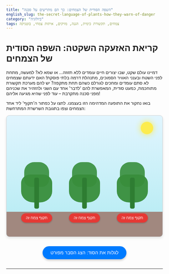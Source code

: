 ```yaml
---
title: "השפה הסודית של הצמחים: כך הם מתריעים על סכנה"
english_slug: the-secret-language-of-plants-how-they-warn-of-danger
category: "ביולוגיה"
tags: צמחים, תקשורת כימית, הגנה, מזיקים, איתות צמחי, בוטניקה
---
```


# קריאת האזעקה השקטה: השפה הסודית של הצמחים

דמיינו עולם שקט, שבו יצורים חיים עומדים ללא תזוזה... או שמא לא? למעשה, מתחת לפני השטח ובענני האוויר הסמוכים, מתנהלת דרמה בלתי פוסקת! האם ידעתם שצמחים לא סתם עומדים ומחכים לגורלם כשהם תחת מתקפה? יש להם מערכת תקשורת מתוחכמת, כמעט סודית, המאפשרת להם 'לדבר' אחד עם השני ולהזהיר את שכניהם מפני סכנה מתקרבת – עוד לפני שהיא מגיעה אליהם!

בואו נחקור את התופעה המדהימה הזו בעצמנו. לחצו על כפתור ה'תקוף' ליד אחד הצמחים וצפו בתגובת השרשרת המתרחשת:

<div class="simulation-container">
    <div class="ground"></div>
    <div class="plant" id="plant1" data-id="1">
        <div class="plant-body">
             <div class="leaves leaves-top"></div>
             <div class="leaves leaves-middle"></div>
             <div class="stem"></div>
        </div>
         <button class="attack-button">תקוף צמח זה</button>
         <div class="voc-cloud"></div>
         <div class="reception-indicator"></div>
         <div class="defense-indicator">מוכנות הגנה!</div>
    </div>
    <div class="plant" id="plant2" data-id="2">
        <div class="plant-body">
            <div class="leaves leaves-top"></div>
            <div class="leaves leaves-middle"></div>
            <div class="stem"></div>
        </div>
         <button class="attack-button">תקוף צמח זה</button>
         <div class="voc-cloud"></div>
         <div class="reception-indicator"></div>
         <div class="defense-indicator">מוכנות הגנה!</div>
    </div>
    <div class="plant" id="plant3" data-id="3">
        <div class="plant-body">
             <div class="leaves leaves-top"></div>
            <div class="leaves leaves-middle"></div>
            <div class="stem"></div>
        </div>
         <button class="attack-button">תקוף צמח זה</button>
         <div class="voc-cloud"></div>
         <div class="reception-indicator"></div>
         <div class="defense-indicator">מוכנות הגנה!</div>
    </div>
     <div class="sun"></div>
</div>

<style>
    :root {
        --plant-green: #388e3c; /* A vibrant green */
        --plant-dark-green: #2e7d32;
        --attack-color: #ff8f00; /* Orange-yellow for stress */
        --voc-color: rgba(255, 140, 0, 0.7); /* Darker orange, semi-transparent */
        --reception-color: #00bcd4; /* Cyan */
        --defense-color: #64dd17; /* Lime green */
        --ground-color: #a1887f; /* Brownish */
        --sky-color: #e1f5fe; /* Light blue */
        --sun-color: #ffeb3b; /* Yellow */
    }

    .simulation-container {
        display: flex;
        justify-content: space-around;
        align-items: flex-end;
        height: 350px; /* Increased height */
        background: linear-gradient(to bottom, var(--sky-color), #b2ebf2); /* Sky gradient */
        border: 1px solid #ccc;
        padding: 20px;
        margin-bottom: 20px;
        position: relative;
        overflow: hidden; /* Hide elements outside */
        border-radius: 10px;
        box-shadow: 0 4px 8px rgba(0,0,0,0.1);
    }

    .ground {
        position: absolute;
        bottom: 0;
        left: 0;
        right: 0;
        height: 80px; /* Ground level */
        background-color: var(--ground-color);
        z-index: 1; /* Below plants */
    }

    .sun {
         position: absolute;
         top: 20px;
         right: 30px;
         width: 40px;
         height: 40px;
         background-color: var(--sun-color);
         border-radius: 50%;
         box-shadow: 0 0 20px var(--sun-color);
         animation: pulseSun 3s infinite alternate ease-in-out;
         z-index: 0; /* Behind everything */
    }

    @keyframes pulseSun {
        0% { transform: scale(1); opacity: 0.9; }
        100% { transform: scale(1.1); opacity: 1; }
    }

    .plant {
        width: 100px; /* Slightly wider */
        height: 220px; /* Taller */
        display: flex;
        flex-direction: column;
        align-items: center;
        position: relative;
        cursor: pointer;
        z-index: 2; /* Above ground */
        transition: transform 0.3s ease-out;
    }

     .plant:hover {
         transform: translateY(-5px);
     }


    .plant-body {
        width: 60px; /* Wider base */
        height: 150px; /* Taller base */
        position: relative;
        display: flex;
        flex-direction: column;
        align-items: center;
        justify-content: flex-end; /* Align stem to bottom */
    }

    .stem {
        width: 15px; /* Wider stem */
        height: 100px; /* Length */
        background-color: var(--plant-dark-green);
        border-radius: 5px;
        position: absolute;
        bottom: 0;
        left: 50%;
        transform: translateX(-50%);
    }

     .leaves {
         position: absolute;
         left: 50%;
         transform: translateX(-50%);
         width: 100px;
         height: 100px;
         background-color: var(--plant-green);
         border-radius: 50%;
         opacity: 0.9;
         transition: background-color 0.5s ease, transform 0.5s ease;
     }

     .leaves-top {
         top: 0;
         width: 80px;
         height: 80px;
         border-radius: 40% 40% 30% 30%; /* More organic shape */
     }

     .leaves-middle {
         top: 40px;
         width: 100px;
         height: 90px;
          border-radius: 30% 30% 40% 40%; /* More organic shape */
         opacity: 0.95;
     }


    .attack-button {
        margin-top: 15px; /* Space below plant */
        padding: 8px 15px; /* Larger padding */
        background-color: #e53935; /* Red */
        color: white;
        border: none;
        border-radius: 20px; /* Pill shape */
        cursor: pointer;
        font-size: 0.9em;
        white-space: nowrap;
        opacity: 1;
        transition: opacity 0.3s ease, background-color 0.3s ease, transform 0.1s active;
        z-index: 3; /* Above plant */
        box-shadow: 0 2px 4px rgba(0,0,0,0.2);
    }

    .attack-button:hover {
         background-color: #c62828;
    }

    .attack-button:active {
        transform: scale(0.95);
    }


    .plant.attacking .attack-button {
        opacity: 0;
        pointer-events: none;
    }

    .plant.attacking .leaves {
        background-color: var(--attack-color); /* Orange tint */
         transform: translateX(-50%) rotate(3deg); /* Slight wilt/shake */
        animation: shake 0.3s infinite alternate; /* Add shake animation */
    }

     @keyframes shake {
        0% { transform: translateX(-50%) rotate(3deg); }
        100% { transform: translateX(-50%) rotate(-3deg); }
     }


    .voc-cloud {
        position: absolute;
        top: 30px; /* Origin from leaves */
        left: 50%;
        transform: translateX(-50%);
        width: 30px; /* Start small */
        height: 30px;
        background: radial-gradient(circle, var(--voc-color) 0%, transparent 60%);
        border-radius: 50%;
        opacity: 0;
        pointer-events: none;
        z-index: 4; /* Above plants */
    }

    @keyframes spreadVOC {
        0% {
            width: 40px; height: 40px;
            opacity: 1;
            transform: translateX(-50%) scale(1);
        }
        30% { opacity: 0.8; }
        100% {
            width: 400px; /* Max spread */
            height: 200px;
            opacity: 0;
            transform: translateX(-50%) scale(3); /* Larger scale */
        }
    }

     .plant.emitting .voc-cloud {
        animation: spreadVOC 2.5s ease-out forwards; /* Slightly faster spread */
    }

    .reception-indicator {
        position: absolute;
        top: 0;
        left: 50%;
        transform: translateX(-50%);
        width: 120px; /* Around the plant */
        height: 200px;
        border: 4px solid var(--reception-color); /* Solid outline */
        border-radius: 15px; /* Rounded corners */
        opacity: 0;
        pointer-events: none;
        box-sizing: border-box;
        z-index: 3;
    }

     @keyframes receiveSignal {
        0%, 100% { opacity: 0; transform: translateX(-50%) scale(1); }
        20% { opacity: 1; transform: translateX(-50%) scale(1.05); } /* Quick pulse */
        80% { opacity: 0.8; transform: translateX(-50%) scale(1); }
     }

     .plant.receiving .reception-indicator {
        animation: receiveSignal 1.5s ease-out forwards; /* Single, distinct pulse */
     }

     .defense-indicator {
        position: absolute;
        bottom: 85px; /* Above ground and stem */
        left: 50%;
        transform: translateX(-50%);
        padding: 4px 8px;
        background-color: var(--defense-color);
        color: #333; /* Dark text for contrast */
        border-radius: 15px;
        font-size: 0.8em;
        text-align: center;
        white-space: nowrap;
        opacity: 0;
        min-width: 80px; /* Ensure size */
        box-shadow: 0 2px 4px rgba(0,0,0,0.2);
        z-index: 4;
        transition: opacity 0.5s ease-out, transform 0.5s ease-out;
     }

     .plant.defending .leaves {
         background-color: var(--plant-dark-green); /* Darker green indicates strengthening */
         transform: translateX(-50%) scale(1.03); /* Slight growth */
          animation: none; /* Stop shake */
     }
     .plant.defending .stem {
         background-color: var(--plant-dark-green); /* Darker */
     }


    .plant.defending .defense-indicator {
        opacity: 1;
        animation: fadeInDefense 0.8s ease-out forwards; /* Fade in and stay */
    }

    @keyframes fadeInDefense {
        0% { opacity: 0; transform: translateX(-50%) translateY(10px); }
        100% { opacity: 1; transform: translateX(-50%) translateY(0); }
    }


    .explanation-button {
        display: block;
        margin: 30px auto; /* More space */
        padding: 12px 25px; /* Larger button */
        background-color: #007bff;
        color: white;
        border: none;
        border-radius: 25px; /* Rounded */
        cursor: pointer;
        font-size: 1.1em; /* Slightly larger font */
        transition: background-color 0.3s ease, transform 0.1s active;
        box-shadow: 0 4px 6px rgba(0,0,0,0.2);
    }

    .explanation-button:hover {
        background-color: #0056b3;
    }
     .explanation-button:active {
        transform: scale(0.98);
    }

    .explanation {
        border: 1px solid #e0e0e0; /* Lighter border */
        padding: 25px; /* More padding */
        margin-top: 20px;
        background-color: #ffffff; /* White background */
        border-radius: 8px;
        box-shadow: 0 2px 5px rgba(0,0,0,0.1);
        display: none; /* Initially hidden */
    }

    .explanation h2 {
        color: #333;
        margin-top: 10px;
        margin-bottom: 15px;
        border-bottom: 2px solid #eee; /* Subtle separator */
        padding-bottom: 8px;
    }
     .explanation h3 {
         color: #555;
         margin-top: 20px;
         margin-bottom: 10px;
     }


    .explanation p {
        margin-bottom: 12px; /* More space */
        line-height: 1.7; /* Improved readability */
        color: #444;
    }

    .explanation ul {
        margin-bottom: 12px;
        padding-left: 25px; /* More indent */
         color: #444;
    }
    .explanation li {
         margin-bottom: 8px; /* More space */
         line-height: 1.6;
    }


</style>

<button class="explanation-button" id="toggle-explanation">לגלות את הסוד: הצג הסבר מפורט</button>

<div class="explanation" id="explanation-content">
    <h2>השפה הסודית של הצמחים: כך הם מתריעים על סכנה</h2>

    <h3>סודות היער: האם צמחים באמת יכולים לדבר?</h3>
    <p>במשך שנים רבות נטו בני אדם לראות בצמחים יצורים סטטיים ופסיביים, חסרי כל יכולת תקשורת או תגובה מורכבת. אולם, עולם המדע חושף בפנינו תמונה מרתקת ועשירה הרבה יותר! מחקרים פורצי דרך גילו שצמחים הם אורגניזמים פעילים להפליא, המסוגלים לא רק 'לחוש' את סביבתם המיידית - אור, מים, טמפרטורה ואף מגע ופגיעה - אלא גם להגיב לשינויים אלה באופן מתוחכם ביותר. ויותר מכך, הם מסוגלים לקיים אינטראקציה הדדית, כלומר, 'לדבר' אחד עם השני, ואפילו עם יצורים אחרים כמו חרקים ובקטריות, באמצעות שפה מיוחדת.</p>

    <h3>השפה הסודית: איך צמחים מעבירים מסרים כימיים?</h3>
    <p>האופן המרכזי שבו צמחים "מדברים" הוא באמצעות שפה כימית. הם מייצרים ומפרישים מגוון עצום של תרכובות מורכבות אל הסביבה שלהם. הפרשה זו יכולה להתבצע בכמה אופנים:</p>
    <ul>
        <li>**דרך השורשים בקרקע:** צמחים מפרישים חומרים (אקסודטים) לריזוספירה (אזור הקרקע הקרוב לשורשים), המשפיעים על חיידקים, פטריות וצמחים שכנים.</li>
        <li>**דרך העלים והפרחים לאוויר:** צמחים משחררים לאטמוספירה תרכובות נדיפות שונות (VOCs) המשמשות כאיתותים.</li>
    </ul>
    <p>תרכובות כימיות אלו נקלטות על ידי צמחים שכנים בעלי "קולטנים" מתאימים, ומעוררות בהם תגובות פיזיולוגיות והתנהגותיות שונות.</p>

    <h3>מערכת ההתראה המוקדמת: איתות כימי מפני מזיקים וסכנות.</h3>
    <p>אחד התפקידים החשובים והדרמטיים ביותר של התקשורת הכימית הצמחית הוא אזהרה והתראה מפני איומים. כאשר צמח מותקף על ידי מזיקים (כגון חרקים הטורפים את עליו) או נדבק במחלה פטרייתית/בקטריאלית, הוא אינו שומר את המידע לעצמו. בתגובה לפגיעה, הצמח הפצוע מתחיל לשחרר תערובת ספציפית של חומרים כימיים המהווים למעשה "קריאת אזעקה". איתות זה נועד להזהיר צמחים אחרים בסביבתו המיידית על קיומה של סכנה.</p>

    <h3>ענני ריח של סכנה: ה-VOCs כ'שפת' האוויר של הצמחים.</h3>
    <p>חלק נכבד ומשמעותי ממערכת ההתראה האווירית הזו מתבצע באמצעות **תרכובות אורגניות נדיפות (Volatile Organic Compounds - VOCs)**. כשמן כן הן - חומרים אלו מתאדים בקלות לאוויר ונישאים ברוח. כל מי שמריח את הניחוח העשיר של יער לאחר גשם, את ריח הפרחים המתוק או את הריח "הירוק" האופייני של דשא מכוסח טרי, מריח למעשה VOCs שונים שהצמחים משחררים באופן טבעי. אולם, כאשר צמח "מותקף", הוא משנה את הרכב ותמהיל ה-VOCs שהוא משחרר. תערובת ה-VOCs הספציפית הזו יכולה לשמש כ"קוד" המעיד לא רק על עצם קיום ההתקפה, אלא לעיתים אף על סוג המזיק הספציפי הפוגע בו (למשל, האם זה זחל שחותך את העלים או כנימה שמוצצת את הלשד).</p>

    <h3>מאזינים ומגיבים: כיצד צמחים שכנים קולטים את האות ומתחמשים?</h3>
    <p>צמחים שכנים שעדיין לא נפגעו אך נמצאים בטווח הקליטה של ה-VOCs (כלומר, הם קרובים מספיק והרוח נושאת את החומרים אליהם) יכולים לקלוט את מולקולות האות הללו באמצעות קולטנים מיוחדים על פני העלים שלהם. קליטת ה-VOCs מהצמח השכן המתריע משמשת למעשה כאות "התכוננות". הצמחים השכנים, שקיבלו את האזהרה המוקדמת, מפעילים במהירות מנגנוני הגנה פנימיים משלהם, עוד לפני שהמזיק בכלל הגיע אליהם! תגובות ההגנה הללו מגוונות ויכולות לכלול:</p>
    <ul>
        <li>ייצור חומרים כימיים שהם רעילים או דוחים למזיק הספציפי.</li>
        <li>שינוי מבני של העלים או הרקמות כדי להקשות על המזיק.</li>
        <li>משיכת "שומרי ראש" טבעיים - למשל, שחרור VOCs נוספים המושכים צרעות טפיליות התוקפות את הזחלים המזיקים.</li>
    </ul>
    <p>מנגנון זה מאפשר לצמחים השכנים להיות מוכנים ומצוידים טוב יותר כאשר (וְאם) ההתקפה אכן תגיע אליהם, מה שמגדיל משמעותית את סיכויי ההישרדות שלהם.</p>

    <h3>קהילה בהגנה הדדית: חשיבות האיתות הכימי להישרדות ביער.</h3>
    <p>תקשורת כימית זו אינה רק סקרנות מדעית; היא חיונית להישרדות ולחוסן של קהילות צמחים שלמות. היא מאפשרת תגובה קולקטיבית מהירה ויעילה יותר לאיומים, ויכולה למנוע התפשטות מהירה והרסנית של מזיקים או מחלות באוכלוסיית צמחים. זוהי דוגמה מרהיבה לשיתוף פעולה, איתות סכנה והגנה הדדית בעולם הטבע, המתרחשת כל הזמן ממש מתחת לאפינו (או מעליו, במקרה של VOCs).</p>

    <h3>חקלאות העתיד: ניצול 'שפת' הצמחים להגנה טבעית וירוקה.</h3>
    <p>הבנה מעמיקה יותר של השפה הכימית של הצמחים פותחת אפיקים חדשים ומרתקים בחקלאות בת-קיימא. אנו יכולים ללמוד "לתקשר" עם יבולים כדי לשפר את עמידותם הטבעית למזיקים ומחלות, אולי אף באמצעות ריסוס מבוקר של VOCs מסוימים המשרים מצב "הגנה" בצמחים לפני ההתקפה. ניתן לפתח שיטות לשימוש ב-VOCs ספציפיים כמלכודות יעילות למזיקים או כחומרים דוחים טבעיים. ידע זה מאפשר לחוקרים לזהות מוקדי התקפה בשלבים מוקדמים מאוד, ואף לפתח זנים חקלאיים המצטיינים באיתות או קליטה יעילה של אותות סכנה. יישומים אלו תורמים לפיתוח שיטות חקלאות ידידותיות יותר לסביבה, המפחיתות באופן משמעותי את התלות בחומרי הדברה כימיים מזיקים.</p>
</div>

<script>
    document.addEventListener('DOMContentLoaded', () => {
        const plants = document.querySelectorAll('.plant');
        const explanationButton = document.getElementById('toggle-explanation');
        const explanationContent = document.getElementById('explanation-content');
        let simulationActive = false; // Flag to prevent multiple simulations at once
        const simulationDuration = 4000; // Total time for one simulation cycle in ms (adjust based on animations)

        // Function to reset all plants
        function resetSimulation() {
            plants.forEach(plant => {
                // Use a slight delay to allow defense state to be seen before full reset
                 setTimeout(() => {
                     plant.classList.remove('attacking', 'emitting', 'receiving', 'defending');
                     // Reset inline styles that might override animation property
                     plant.querySelector('.voc-cloud').style.animation = '';
                     plant.querySelector('.reception-indicator').style.animation = '';
                     plant.querySelector('.plant-body .leaves').style.animation = ''; // Reset shake animation
                 }, 300); // Allow defense state to be visible for a moment
            });
             simulationActive = false; // Allow new simulation only after reset delay
        }

        // Add event listeners to attack buttons
        plants.forEach(plant => {
            const attackButton = plant.querySelector('.attack-button');
            attackButton.addEventListener('click', () => {
                if (simulationActive) return; // Don't start if one is running
                simulationActive = true;

                // Reset any previous state first (with a short delay to prevent flicker)
                resetSimulation();

                // Step 1: Attacked plant changes state and emits VOCs
                setTimeout(() => {
                    plant.classList.add('attacking');
                    // Use a timeout to start emitting slightly after attack visual change
                    setTimeout(() => {
                         plant.classList.add('emitting');

                         // Step 2: Other plants receive and react
                         plants.forEach(otherPlant => {
                            if (otherPlant !== plant) {
                                // Simulate reception slightly after VOC emission starts
                                setTimeout(() => {
                                    otherPlant.classList.add('receiving');
                                    // Simulate defense reaction after reception animation starts/finishes
                                    setTimeout(() => {
                                        otherPlant.classList.add('defending');
                                    }, 1200); // reaction after reception pulse (animation is 1.5s)
                                }, 600); // reception starts shortly after VOCs start spreading (spreadVOC is 2.5s total)
                            }
                        });

                         // Reset after the whole process finishes
                         setTimeout(() => {
                             resetSimulation();
                         }, simulationDuration); // Use total duration
                    }, 400); // Start emitting after 0.4s of attack visual
                }, 50); // Small delay before starting the sequence
            });
        });

        // Toggle explanation visibility
        explanationButton.addEventListener('click', () => {
            const isHidden = explanationContent.style.display === 'none' || explanationContent.style.display === '';
            explanationContent.style.display = isHidden ? 'block' : 'none';
            explanationButton.textContent = isHidden ? 'לגלות את הסוד: הסתר הסבר מפורט' : 'לגלות את הסוד: הצג הסבר מפורט';
             // Scroll to the explanation if showing it
            if (isHidden) {
                 explanationContent.scrollIntoView({ behavior: 'smooth', block: 'start' });
            }
        });

        // Initialize explanation state (hidden)
        explanationContent.style.display = 'none'; // Ensure it's hidden on load

    });
</script>
---